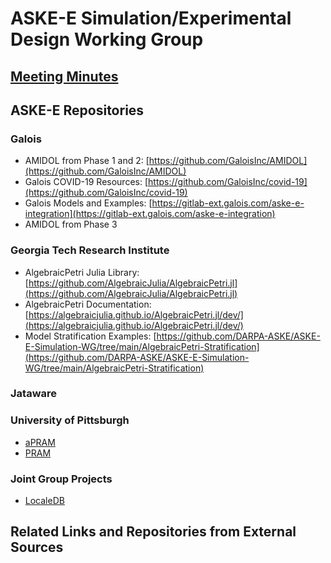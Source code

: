 # ASKE-E Simulation/Experimental Design Working Group

## [Meeting Minutes](https://github.com/DARPA-ASKE/ASKE-E-Simulation-WG/tree/main/Meeting_Minutes)

## ASKE-E Repositories

### Galois

* AMIDOL from Phase 1 and 2: [https://github.com/GaloisInc/AMIDOL](https://github.com/GaloisInc/AMIDOL)
* Galois COVID-19 Resources: [https://github.com/GaloisInc/covid-19](https://github.com/GaloisInc/covid-19)
* Galois Models and Examples: [https://gitlab-ext.galois.com/aske-e-integration](https://gitlab-ext.galois.com/aske-e-integration)
* AMIDOL from Phase 3 []()

### Georgia Tech Research Institute

* AlgebraicPetri Julia Library: [https://github.com/AlgebraicJulia/AlgebraicPetri.jl](https://github.com/AlgebraicJulia/AlgebraicPetri.jl)
* AlgebraicPetri Documentation: [https://algebraicjulia.github.io/AlgebraicPetri.jl/dev/](https://algebraicjulia.github.io/AlgebraicPetri.jl/dev/)
* Model Stratification Examples: [https://github.com/DARPA-ASKE/ASKE-E-Simulation-WG/tree/main/AlgebraicPetri-Stratification](https://github.com/DARPA-ASKE/ASKE-E-Simulation-WG/tree/main/AlgebraicPetri-Stratification)

### Jataware

### University of Pittsburgh

* [aPRAM](https://github.com/paulrcohen/aPRAM)
* [PRAM](https://github.com/momacs/PRAM)

### Joint Group Projects

* [LocaleDB](https://github.com/momacs/localedb)

## Related Links and Repositories from External Sources
